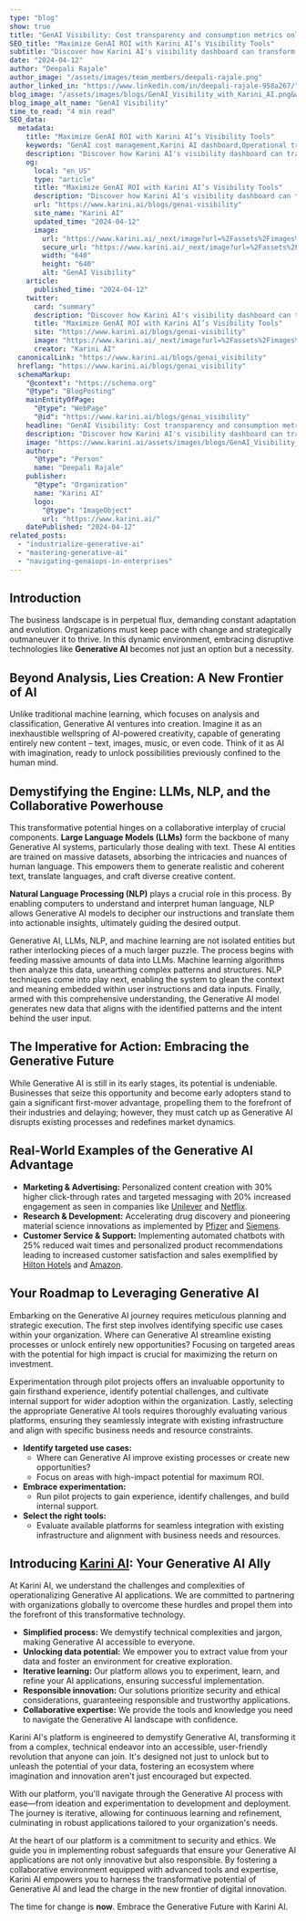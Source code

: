 ```yaml
---
type: "blog"
show: true
title: "GenAI Visibility: Cost transparency and consumption metrics only with Karini AI"
SEO_title: "Maximize GenAI ROI with Karini AI’s Visibility Tools"
subtitle: "Discover how Karini AI's visibility dashboard can transform your GenAI cost management, ensuring efficiency and transparency in operations."
date: "2024-04-12"
author: "Deepali Rajale"
author_image: "/assets/images/team_members/deepali-rajale.png"
author_linked_in: "https://www.linkedin.com/in/deepali-rajale-958a267/"
blog_image: "/assets/images/blogs/GenAI_Visibility_with_Karini_AI.png&w=640&q=75"
blog_image_alt_name: "GenAI Visibility"
time_to_read: "4 min read"
SEO_data:
  metadata:
    title: "Maximize GenAI ROI with Karini AI’s Visibility Tools"
    keywords: "GenAI cost management,Karini AI dashboard,Operational transparency,LLM budget control,AI resource monitoring"
    description: "Discover how Karini AI's visibility dashboard can transform your GenAI cost management, ensuring efficiency and transparency in operations."
    og:
      local: "en_US"
      type: "article"
      title: "Maximize GenAI ROI with Karini AI’s Visibility Tools"
      description: "Discover how Karini AI's visibility dashboard can transform your GenAI cost management, ensuring efficiency and transparency in operations."
      url: "https://www.karini.ai/blogs/genai-visibility"
      site_name: "Karini AI"
      updated_time: "2024-04-12"
      image:
        url: "https://www.karini.ai/_next/image?url=%2Fassets%2Fimages%2Fblogs%2FGenAI_Visibility_with_Karini_AI.png&w=640&q=75"
        secure_url: "https://www.karini.ai/_next/image?url=%2Fassets%2Fimages%2Fblogs%2FGenAI_Visibility_with_Karini_AI.png&w=640&q=75"
        width: "640"
        height: "640"
        alt: "GenAI Visibility"
    article:
      published_time: "2024-04-12"
    twitter:
      card: "summary"
      description: "Discover how Karini AI's visibility dashboard can transform your GenAI cost management, ensuring efficiency and transparency in operations."
      title: "Maximize GenAI ROI with Karini AI’s Visibility Tools"
      site: "https://www.karini.ai/blogs/genai-visibility"
      image: "https://www.karini.ai/_next/image?url=%2Fassets%2Fimages%2Fblogs%2FGenAI_Visibility_with_Karini_AI.png&w=640&q=75"
      creator: "Karini AI"
  canonicalLink: "https://www.karini.ai/blogs/genai_visibility"
  hreflang: "https://www.karini.ai/blogs/genai_visibility"
  schemaMarkup:
    "@context": "https://schema.org"
    "@type": "BlogPosting"
    mainEntityOfPage:
      "@type": "WebPage"
      "@id": "https://www.karini.ai/blogs/genai_visibility"
    headline: "GenAI Visibility: Cost transparency and consumption metrics only with Karini AI"
    description: "Discover how Karini AI's visibility dashboard can transform your GenAI cost management, ensuring efficiency and transparency in operations."
    image: "https://www.karini.ai/assets/images/blogs/GenAI_Visibility_with_Karini_AI.png"
    author:
      "@type": "Person"
      name: "Deepali Rajale"
    publisher:
      "@type": "Organization"
      name: "Karini AI"
      logo:
        "@type": "ImageObject"
        url: "https://www.karini.ai/"
    datePublished: "2024-04-12"
related_posts:
  - "industrialize-generative-ai"
  - "mastering-generative-ai"
  - "navigating-genaiops-in-enterprises"
---
```


## Introduction

The business landscape is in perpetual flux, demanding constant adaptation and evolution. Organizations must keep pace with change and strategically outmaneuver it to thrive. In this dynamic environment, embracing disruptive technologies like **Generative AI** becomes not just an option but a necessity.

## Beyond Analysis, Lies Creation: A New Frontier of AI

Unlike traditional machine learning, which focuses on analysis and classification, Generative AI ventures into creation. Imagine it as an inexhaustible wellspring of AI-powered creativity, capable of generating entirely new content – text, images, music, or even code. Think of it as AI with imagination, ready to unlock possibilities previously confined to the human mind.

## Demystifying the Engine: LLMs, NLP, and the Collaborative Powerhouse

This transformative potential hinges on a collaborative interplay of crucial components. **Large Language Models (LLMs)** form the backbone of many Generative AI systems, particularly those dealing with text. These AI entities are trained on massive datasets, absorbing the intricacies and nuances of human language. This empowers them to generate realistic and coherent text, translate languages, and craft diverse creative content.

**Natural Language Processing (NLP)** plays a crucial role in this process. By enabling computers to understand and interpret human language, NLP allows Generative AI models to decipher our instructions and translate them into actionable insights, ultimately guiding the desired output.

Generative AI, LLMs, NLP, and machine learning are not isolated entities but rather interlocking pieces of a much larger puzzle. The process begins with feeding massive amounts of data into LLMs. Machine learning algorithms then analyze this data, unearthing complex patterns and structures. NLP techniques come into play next, enabling the system to glean the context and meaning embedded within user instructions and data inputs. Finally, armed with this comprehensive understanding, the Generative AI model generates new data that aligns with the identified patterns and the intent behind the user input.

## The Imperative for Action: Embracing the Generative Future

While Generative AI is still in its early stages, its potential is undeniable. Businesses that seize this opportunity and become early adopters stand to gain a significant first-mover advantage, propelling them to the forefront of their industries and delaying; however, they must catch up as Generative AI disrupts existing processes and redefines market dynamics.

## Real-World Examples of the Generative AI Advantage

- **Marketing & Advertising:** Personalized content creation with 30% higher click-through rates and targeted messaging with 20% increased engagement as seen in companies like [Unilever](https://www.cio.com/article/464190/unilever-leverages-chatgpt-to-deliver-business-value.html) and [Netflix](https://www.sciencedirect.com/science/article/pii/S0148296324000468).
- **Research & Development:** Accelerating drug discovery and pioneering material science innovations as implemented by [Pfizer](https://www.pfizer.com/news/articles/artificial_intelligence_on_a_mission_to_make_clinical_drug_development_faster_and_smarter) and [Siemens](https://press.siemens.com/global/en/pressrelease/generative-artificial-intelligence-takes-siemens-predictive-maintenance-solution-next).
- **Customer Service & Support:** Implementing automated chatbots with 25% reduced wait times and personalized product recommendations leading to increased customer satisfaction and sales exemplified by [Hilton Hotels](https://hyscaler.com/insights/culinary-fusion-leveraging-ai-in-hotel-dining/) and [Amazon](https://www.cnbc.com/2023/06/12/amazon-is-using-generative-ai-to-summarize-product-reviews.html).

## Your Roadmap to Leveraging Generative AI

Embarking on the Generative AI journey requires meticulous planning and strategic execution. The first step involves identifying specific use cases within your organization. Where can Generative AI streamline existing processes or unlock entirely new opportunities? Focusing on targeted areas with the potential for high impact is crucial for maximizing the return on investment.

Experimentation through pilot projects offers an invaluable opportunity to gain firsthand experience, identify potential challenges, and cultivate internal support for wider adoption within the organization. Lastly, selecting the appropriate Generative AI tools requires thoroughly evaluating various platforms, ensuring they seamlessly integrate with existing infrastructure and align with specific business needs and resource constraints.

- **Identify targeted use cases:**
  - Where can Generative AI improve existing processes or create new opportunities?
  - Focus on areas with high-impact potential for maximum ROI.
- **Embrace experimentation:**
  - Run pilot projects to gain experience, identify challenges, and build internal support.
- **Select the right tools:**
  - Evaluate available platforms for seamless integration with existing infrastructure and alignment with business needs and resources.

## Introducing [Karini AI](https://www.karini.ai/): Your Generative AI Ally

At Karini AI, we understand the challenges and complexities of operationalizing Generative AI applications. We are committed to partnering with organizations globally to overcome these hurdles and propel them into the forefront of this transformative technology.

- **Simplified process:** We demystify technical complexities and jargon, making Generative AI accessible to everyone.
- **Unlocking data potential:** We empower you to extract value from your data and foster an environment for creative exploration.
- **Iterative learning:** Our platform allows you to experiment, learn, and refine your AI applications, ensuring successful implementation.
- **Responsible innovation:** Our solutions prioritize security and ethical considerations, guaranteeing responsible and trustworthy applications.
- **Collaborative expertise:** We provide the tools and knowledge you need to navigate the Generative AI landscape with confidence.

Karini AI's platform is engineered to demystify Generative AI, transforming it from a complex, technical endeavor into an accessible, user-friendly revolution that anyone can join. It's designed not just to unlock but to unleash the potential of your data, fostering an ecosystem where imagination and innovation aren't just encouraged but expected.

With our platform, you'll navigate through the Generative AI process with ease—from ideation and experimentation to development and deployment. The journey is iterative, allowing for continuous learning and refinement, culminating in robust applications tailored to your organization's needs.

At the heart of our platform is a commitment to security and ethics. We guide you in implementing robust safeguards that ensure your Generative AI applications are not only innovative but also responsible. By fostering a collaborative environment equipped with advanced tools and expertise, Karini AI empowers you to harness the transformative potential of Generative AI and lead the charge in the new frontier of digital innovation.

The time for change is **now**. Embrace the Generative Future with Karini AI.
